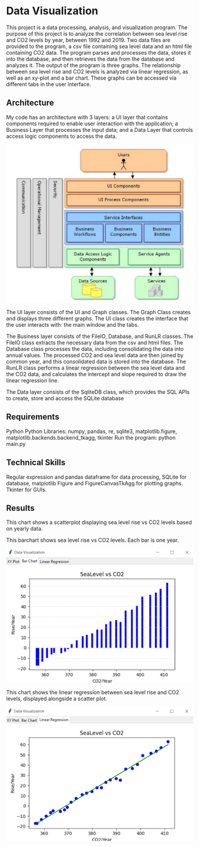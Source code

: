 # Data Visualization

This project is a data processing, analysis, and visualization program. The purpose of this project is to analyze the correlation between sea level rise and CO2 levels by year, between 1992 and 2019. Two data files are provided to the program, a csv file containing sea level data and an html file containing CO2 data. The program parses and processes the data, stores it into the database, and then retrieves the data from the database and analyzes it. The output of the program is three graphs. The relationship between sea level rise and CO2 levels is analyzed via linear regression, as well as an xy-plot and a bar chart. These graphs can be accessed via different tabs in the user interface.

## Architecture

My code has an architecture with 3 layers: a UI layer that contains components required to enable user interaction with the application; a Business Layer that processes the input data; and a Data Layer that controls access logic components to access the data.

![image](https://github.com/carab9/data-visualization/blob/main/architecture.png?raw=true)


The UI layer consists of the UI and Graph classes. The Graph Class creates and displays three different graphs. The UI class creates the interface that the user interacts with: the main window and the tabs.

The Business layer consists of the FileIO, Database, and RunLR classes. The FileIO class extracts the necessary data from the csv and html files. The Database class processes the data, including consolidating the data into annual values. The processed CO2 and sea level data are then joined by common year, and this consolidated data is stored into the database. The RunLR class performs a linear regression between the sea level data and the CO2 data, and calculates the intercept and slope required to draw the linear regression line.

The Data layer consists of the SqliteDB class, which provides the SQL APIs to create, store and access the SQLite database 

## Requirements

Python
Python Libraries: numpy, pandas, re, sqlite3, matplotlib.figure, matplotlib.backends.backend_tkagg, tkinter
Run the program: python main.py

## Technical Skills

Regular expression and pandas dataframe for data processing, SQLite for database, matplotlib Figure and FigureCanvasTkAgg for plotting graphs. Tkinter for GUIs.

## Results



This chart shows a scatterplot displaying sea level rise vs CO2 levels based on yearly data.



This barchart shows sea level rise vs CO2 levels. Each bar is one year.

![image](https://github.com/carab9/data-visualization/blob/main/sealevel_co2_barchart.png)

This chart shows the linear regression between sea level rise and CO2 levels, displayed alongside a scatter plot.

![image](https://github.com/carab9/data-visualization/blob/main/sealevel_co2_linreg.png?raw=true)

